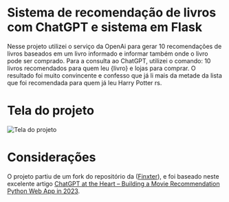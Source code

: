 # Sistema de recomendação de livros com ChatGPT e sistema em Flask

Nesse projeto utilizei o serviço da OpenAi para gerar 10 recomendações de livros baseados em um livro informado e informar também onde o livro pode ser comprado. Para a consulta ao ChatGPT, utilizei o comando: 10 livros recomendados para quem leu {livro} e lojas para comprar. O resultado foi muito convincente e confesso que já li mais da metade da lista que foi recomendada para quem já leu Harry Potter rs.

# Tela do projeto

![Tela do projeto]([https://github.com/[username]/[reponame]/blob/[branch]/image.jpg?raw=true](https://github.com/Recommenda-IA/recomendacao-de-livros-com-chatgpt/raw/main/api/static/Recomenda%C3%A7%C3%A3o-de-livros-com-OpenAI.png))

# Considerações

O projeto partiu de um fork do repositório da ([Finxter](https://github.com/finxter/vercel-openai)), e foi baseado neste excelente artigo [ChatGPT at the Heart – Building a Movie Recommendation Python Web App in 2023](https://blog.finxter.com/building-a-movie-recommendation-app-with-chatgpt/?tl_inbound=1&tl_target_all=1&tl_form_type=1&tl_period_type=3).

